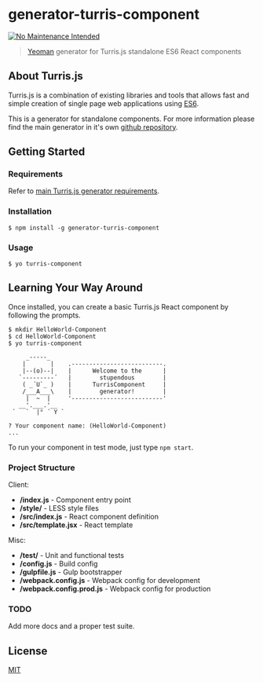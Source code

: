 # generator-turris-component

[![No Maintenance Intended](http://unmaintained.tech/badge.svg)](http://unmaintained.tech/)

> [Yeoman](http://yeoman.io) generator for Turris.js standalone ES6 React components

## About Turris.js

Turris.js is a combination of existing libraries and tools that allows fast and simple creation of single page web applications using [ES6](http://www.ecma-international.org/publications/standards/Ecma-262.htm).  

This is a generator for standalone components. For more information please find the main generator in it's own [github repository](https://github.com/turrisjs/generator-turris).

## Getting Started

### Requirements

Refer to [main Turris.js generator requirements](https://github.com/turrisjs/generator-turris#requirements).  

### Installation

```
$ npm install -g generator-turris-component
```

### Usage

```
$ yo turris-component
```

## Learning Your Way Around

Once installed, you can create a basic Turris.js React component by following the prompts.

```shell
$ mkdir HelloWorld-Component
$ cd HelloWorld-Component
$ yo turris-component

     _-----_
    |       |    .--------------------------.
    |--(o)--|    |      Welcome to the      |
   `---------´   |        stupendous        |
    ( _´U`_ )    |      TurrisComponent     |
    /___A___\    |        generator!        |
     |  ~  |     '--------------------------'
   __'.___.'__
 ´   `  |° ´ Y `

? Your component name: (HelloWorld-Component)
...
```

To run your component in test mode, just type `npm start`.

### Project Structure

Client:
- **/index.js** - Component entry point
- **/style/** - LESS style files
- **/src/index.js** - React component definition
- **/src/template.jsx** - React template

Misc:
- **/test/** - Unit and functional tests
- **/config.js** - Build config
- **/gulpfile.js** - Gulp bootstrapper
- **/webpack.config.js** - Webpack config for development
- **/webpack.config.prod.js** - Webpack config for production

### TODO

Add more docs and a proper test suite.

## License

[MIT](http://opensource.org/licenses/MIT)

